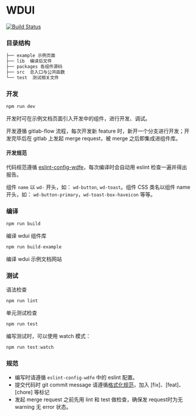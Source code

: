 # WDUI

[![Build Status](https://travis-ci.org/wdfe/wdui.svg?branch=dev)](https://travis-ci.org/wdfe/wdui)

### 目录结构

```bash
├── example 示例页面
├── lib  编译后文件
├── packages 各组件源码
├── src  总入口与公共函数
└── test  测试相关文件
```

### 开发

```javascript
npm run dev
```

开发时可在示例文档页面引入开发中的组件，进行开发、调试。

开发遵循 gitlab-flow 流程，每次开发新 feature 时，新开一个分支进行开发；开发完毕后在 gitlab 上发起 merge request，被 merge 之后即集成进组件库。

#### 开发规范

代码规范遵循 [eslint-config-wdfe](http://git.vdian.net/weidianFE/eslint-config-wdfe/blob/master/index.js)，每次编译时会自动用 eslint 检查一遍并得出报告。

组件 `name` 以 `wd-` 开头，如： `wd-button`, `wd-toast`。组件 CSS 类名以组件 name 开头，如： `wd-button-primary`，`wd-toast-box-haveicon` 等等。

### 编译

```javascript
npm run build
```
编译 wdui 组件库

```javascript
npm run build-example
```
编译 wdui 示例文档网站

### 测试

语法检查

```javascript
npm run lint
```

单元测试检查

```javascript
npm run test
```

编写测试时，可以使用 watch 模式：
```javascript
npm run test:watch
```

### 规范

- 编写时请遵循 `eslint-config-wdfe` 中的 eslint 配置。
- 提交代码时 git commit message 请遵循[格式化规范](http://www.ruanyifeng.com/blog/2016/01/commit_message_change_log.html)，加入 [fix]、[feat]、[chore] 等标记
- 发起 merge request 之前先用 lint 和 test 做检查，确保发 request时为无 warning 无 error 状态。